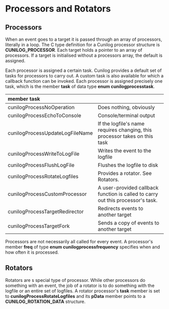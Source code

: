 
# Processors and Rotators

## Processors

When an event goes to a target it is passed through an array of processors, literally in a loop.
The C type definition for a Cunilog processor structure is __CUNILOG_PROCESSOR__. Each target
holds a pointer
to an array of processors. If a target is initialised without a processors array, the default
is assigned.

Each processor is assigned a certain task. Cunilog provides a default set of tasks for processors
to carry out. A custom task is also available for which a callback function can be invoked.
Each processor is assigned precisely one task, which is the member __task__ of data
type __enum cunilogprocesstask__.

| member __task__ | |
| :------------------- | --- |
| cunilogProcessNoOperation | Does nothing, obviously |
| cunilogProcessEchoToConsole | Console/terminal output |
| cunilogProcessUpdateLogFileName | If the logfile's name requires changing, this processor takes on this task |
| cunilogProcessWriteToLogFile | Writes the event to the logfile |
| cunilogProcessFlushLogFile | Flushes the logfile to disk |
| cunilogProcessRotateLogfiles | Provides a rotator. See Rotators. |
| cunilogProcessCustomProcessor | A user-provided callback function is called to carry out this processor's task. |
| cunilogProcessTargetRedirector | Redirects events to another target |
| cunilogProcessTargetFork | Sends a copy of events to another target |

Processors are not necessarily all called for every event. A processor's member __freq__ of type __enum cunilogprocessfrequency__ specifies when and how often it is processed.

## Rotators

Rotators are s special type of processor.
While other processors do something with an event, the job of a rotator is to do
something with the logfile or an entire set of logfiles.
A rotator processor's __task__ member is set to __cunilogProcessRotateLogfiles__ and
its __pData__ member points to a __CUNILOG_ROTATION_DATA__ structure.
